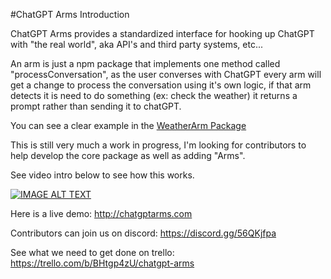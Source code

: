 
#ChatGPT Arms Introduction 

ChatGPT Arms provides a standardized interface for hooking up ChatGPT with "the real world", aka API's and third party systems, etc...

An arm is just a npm package that implements one method called "processConversation", as the user converses with ChatGPT every arm will get a change to process the conversation using it's own logic, if that arm detects it is need to do something (ex: check the weather) it returns a prompt rather than sending it to chatGPT.

You can see a clear example in the [WeatherArm Package](https://github.com/TaylorHawkes/ChatGPTArms/tree/main/arms/weatherarm)

This is still very much a work in progress, I'm looking for contributors to help develop the core package as well as adding "Arms". 

See video intro below to see how this works.

[![IMAGE ALT TEXT](http://img.youtube.com/vi/o2LiPkkIjeQ/0.jpg)](http://www.youtube.com/watch?v=o2LiPkkIjeQ "ChatGPT")


Here is a live demo: http://chatgptarms.com

Contributors can join us on discord: https://discord.gg/56QKjfpa

See what we need to get done on trello: https://trello.com/b/BHtgp4zU/chatgpt-arms
